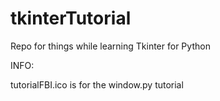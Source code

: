 # tkinterTutorial
Repo for things while learning Tkinter for Python

INFO:

tutorialFBI.ico is for the window.py tutorial
